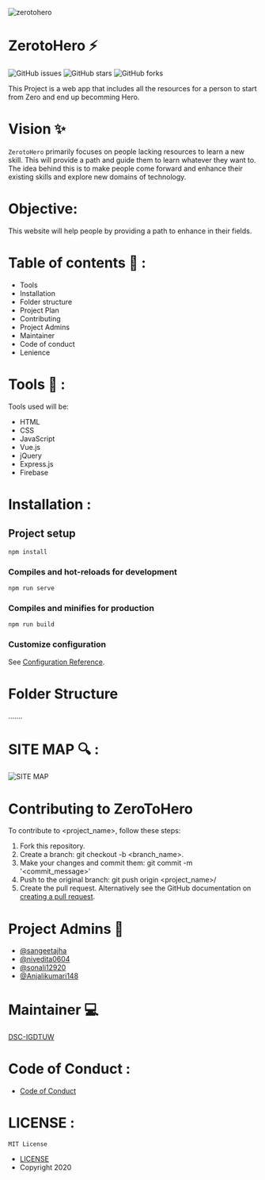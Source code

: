 ![zerotohero](https://user-images.githubusercontent.com/55687908/95308377-73c84f00-08a7-11eb-850a-4758c399a131.PNG)
# ZerotoHero :zap:
![GitHub issues](https://img.shields.io/github/issues/dscigdtuw/ZerotoHero)
![GitHub stars](https://img.shields.io/github/stars/dscigdtuw/ZerotoHero)
![GitHub forks](https://img.shields.io/github/forks/dscigdtuw/ZerotoHero)

This Project is a web app that includes all the resources for a person to start from Zero and end up becomming Hero. 

# Vision  :sparkles:
`ZerotoHero` primarily focuses on people lacking resources to learn a new skill. This will provide a path and guide them to learn whatever they want to.
The idea behind this is to make people come forward and enhance their existing skills and explore new domains of technology.

# Objective:
This website will help people by providing a path to enhance in their fields.

# Table of contents :bookmark_tabs: :

*	Tools 
*	Installation
*	Folder structure
*	Project Plan 
*	Contributing 
*	Project Admins
*	Maintainer
* Code of conduct 
*	Lenience

# Tools :wrench: :

Tools used will be:
* HTML
* CSS
* JavaScript
* Vue.js
* jQuery
* Express.js
* Firebase


# Installation :
## Project setup
```
npm install
```

### Compiles and hot-reloads for development
```
npm run serve
```

### Compiles and minifies for production
```
npm run build
```

### Customize configuration
See [Configuration Reference](https://cli.vuejs.org/config/).

# Folder Structure
.......

# SITE MAP :mag: :
![SITE MAP](https://user-images.githubusercontent.com/54851166/95301614-72465900-089e-11eb-8649-4761e0c525d4.png)

# Contributing to ZeroToHero
To contribute to <project_name>, follow these steps:

1. Fork this repository.
2. Create a branch: git checkout -b <branch_name>.
3. Make your changes and commit them: git commit -m '<commit_message>'
4. Push to the original branch: git push origin <project_name>/<location>
5. Create the pull request.
Alternatively see the GitHub documentation on [creating a pull request](https://docs.github.com/en/free-pro-team@latest/github/collaborating-with-issues-and-pull-requests/creating-a-pull-request).

# Project Admins :information_desk_person:
* [@sangeetajha](https://github.com/nehasangeetajha)
* [@nivedita0604](https://github.com/nivedita0604)
* [@sonali12920](https://github.com/Sonali12920)
* [@Anjalikumari148](https://github.com/Anjalikumari148)

# Maintainer :computer:
[DSC-IGDTUW](https://github.com/dscigdtuw)
# Code of Conduct :
* [Code of Conduct](https://github.com/dscigdtuw/ZerotoHero/blob/master/CODE_OF_CONDUCT.md)

# LICENSE :
`MIT License`

* [LICENSE](https://github.com/dscigdtuw/ZerotoHero/blob/master/LICENSE)
* Copyright 2020 
